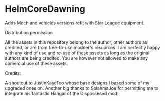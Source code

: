 # HelmCoreDawning
Adds Mech and vehicles versions refit with Star League equipment. 

Distribution permission

All the assets in this repository belong to the author, other authors as credited, or are from free-to-use modder's resources.
I am perfectly happy with any kind of use and re-use of these assets as long as the original authors are being credited. You are however not allowed to make any comercial use of these assets.

Credits: 

A shoutout to JustinKaseToo whose base designs I based some of my upgraded ones on.
Another big thanks to SolahmaJoe for permitting me to integrate his fantastic Hangar of the Dispossesed mod!
